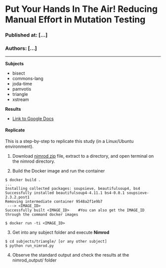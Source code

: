 # Put Your Hands In The Air! Reducing Manual Effort in Mutation Testing
### Published at: [...] 
### Authors: [...]

***

**Subjects**
  * bisect
  * commons-lang
  * joda-time
  * pamvotis
  * triangle
  * xstream

**Results**
  * [Link to Google Docs](https://docs.google.com/spreadsheets/d/1fsKy_UGOfDHujQhD-k8eSZRTOx7NWY6wTdVyOXBZHKo/edit?usp=sharing)

#### **Replicate**

This is a step-by-step to replicate this study (in a Linux/Ubuntu environment).
  1. Download [nimrod zip](https://drive.google.com/file/d/1czyPwj6XbhyytS1kzU0bYMYSFnIvsQ2F/view?usp=sharing) file, extract to a directory, and open terminal on the nimrod directory.

  2. Build the Docker image and run the container
  ```
  $ docker build .
  ...
  Installing collected packages: soupsieve, beautifulsoup4, bs4
  Successfully installed beautifulsoup4-4.11.1 bs4-0.0.1 soupsieve-2.3.2.post1
  Removing intermediate container 9548a2f1e9b7
   ---> <IMAGE_ID>
  Successfully built <IMAGE_ID>    #You can also get the IMAGE_ID through the command docker images

  $ docker run -ti <IMAGE_ID>
  ```
  3. Get into any subject folder and execute **Nimrod**
  ```
  $ cd subjects/triangle/ [or any other subject]
  $ python run_nimrod.py
  ```
  4. Observe the standard output and check the results at the nimrod_output/ folder 

